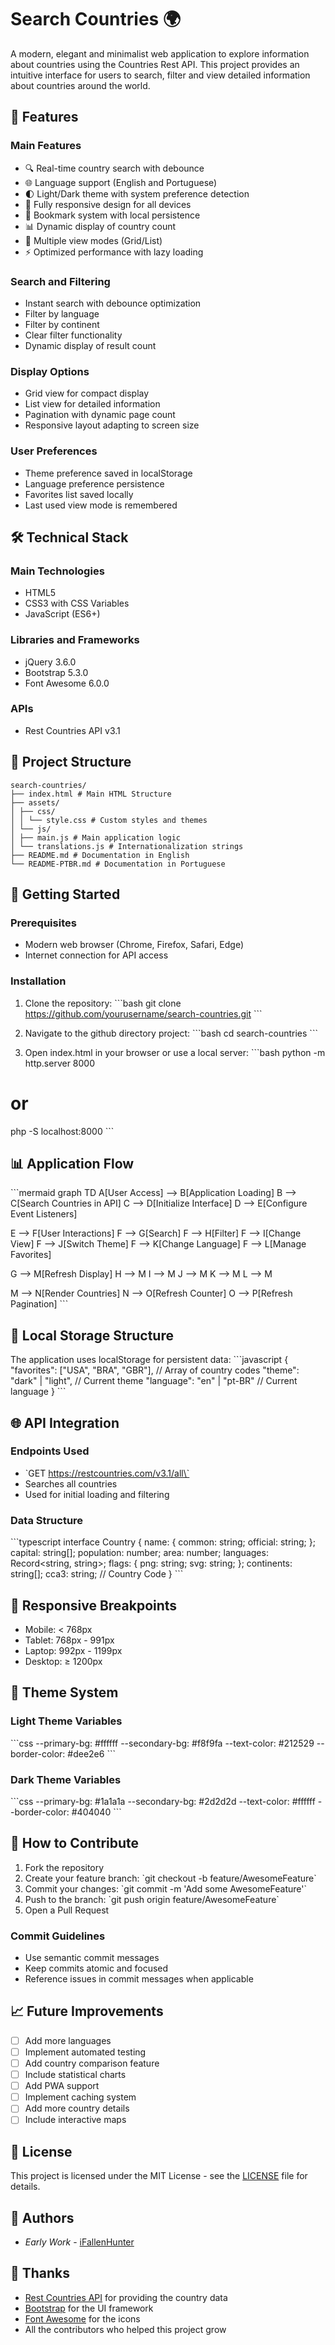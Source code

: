 # Search Countries 🌍

A modern, elegant and minimalist web application to explore information about countries using the Countries Rest API. This project provides an intuitive interface for users to search, filter and view detailed information about countries around the world.

## 🌟 Features

### Main Features
- 🔍 Real-time country search with debounce
- 🌐 Language support (English and Portuguese)
- 🌓 Light/Dark theme with system preference detection
- 📱 Fully responsive design for all devices
- 💖 Bookmark system with local persistence
- 📊 Dynamic display of country count
- 🔄 Multiple view modes (Grid/List)
- ⚡ Optimized performance with lazy loading

### Search and Filtering
- Instant search with debounce optimization
- Filter by language
- Filter by continent
- Clear filter functionality
- Dynamic display of result count

### Display Options
- Grid view for compact display
- List view for detailed information
- Pagination with dynamic page count
- Responsive layout adapting to screen size

### User Preferences
- Theme preference saved in localStorage
- Language preference persistence
- Favorites list saved locally
- Last used view mode is remembered

## 🛠️ Technical Stack

### Main Technologies
- HTML5
- CSS3 with CSS Variables
- JavaScript (ES6+)

### Libraries and Frameworks
- jQuery 3.6.0
- Bootstrap 5.3.0
- Font Awesome 6.0.0

### APIs
- Rest Countries API v3.1

## 🔧 Project Structure

```
search-countries/
├── index.html # Main HTML Structure
├── assets/
│ ├── css/
│ │ └── style.css # Custom styles and themes
│ └── js/
│ ├── main.js # Main application logic
│ └── translations.js # Internationalization strings
├── README.md # Documentation in English
└── README-PTBR.md # Documentation in Portuguese
```

## 🚀 Getting Started

### Prerequisites
- Modern web browser (Chrome, Firefox, Safari, Edge)
- Internet connection for API access

### Installation

1. Clone the repository:
\`\`\`bash
git clone https://github.com/yourusername/search-countries.git
\`\`\`

2. Navigate to the github directory project:
\`\`\`bash
cd search-countries
\`\`\`

3. Open index.html in your browser or use a local server:
\`\`\`bash
python -m http.server 8000
# or
php -S localhost:8000
\`\`\`

## 📊 Application Flow

\`\`\`mermaid
graph TD
A[User Access] --> B[Application Loading]
B --> C[Search Countries in API]
C --> D[Initialize Interface]
D --> E[Configure Event Listeners]

E --> F[User Interactions]
F --> G[Search]
F --> H[Filter]
F --> I[Change View]
F --> J[Switch Theme]
F --> K[Change Language]
F --> L[Manage Favorites]

G --> M[Refresh Display]
H --> M
I --> M
J --> M
K --> M
L --> M

M --> N[Render Countries]
N --> O[Refresh Counter]
O --> P[Refresh Pagination]
\`\`\`

## 💾 Local Storage Structure

The application uses localStorage for persistent data:
\`\`\`javascript
{
"favorites": ["USA", "BRA", "GBR"], // Array of country codes
"theme": "dark" | "light", // Current theme
"language": "en" | "pt-BR" // Current language
}
\`\`\`

## 🌐 API Integration

### Endpoints Used
- \`GET https://restcountries.com/v3.1/all\`
- Searches all countries
- Used for initial loading and filtering

### Data Structure
\`\`\`typescript
interface Country {
name: {
common: string;
official: string;
};
capital: string[];
population: number;
area: number;
languages: Record<string, string>;
flags: {
png: string;
svg: string;
};
continents: string[];
cca3: string; // Country Code
}
\`\`\`

## 📱 Responsive Breakpoints

- Mobile: < 768px
- Tablet: 768px - 991px
- Laptop: 992px - 1199px
- Desktop: ≥ 1200px

## 🎨 Theme System

### Light Theme Variables
\`\`\`css
--primary-bg: #ffffff
--secondary-bg: #f8f9fa
--text-color: #212529
--border-color: #dee2e6
\`\`\`

### Dark Theme Variables
\`\`\`css
--primary-bg: #1a1a1a
--secondary-bg: #2d2d2d
--text-color: #ffffff
--border-color: #404040
\`\`\`

## 🤝 How to Contribute

1. Fork the repository
2. Create your feature branch: \`git checkout -b feature/AwesomeFeature\`
3. Commit your changes: \`git commit -m 'Add some AwesomeFeature'\`
4. Push to the branch: \`git push origin feature/AwesomeFeature\`
5. Open a Pull Request

### Commit Guidelines
- Use semantic commit messages
- Keep commits atomic and focused
- Reference issues in commit messages when applicable

## 📈 Future Improvements

- [ ] Add more languages
- [ ] Implement automated testing
- [ ] Add country comparison feature
- [ ] Include statistical charts
- [ ] Add PWA support
- [ ] Implement caching system
- [ ] Add more country details
- [ ] Include interactive maps

## 📄 License

This project is licensed under the MIT License - see the [LICENSE](LICENSE) file for details.

## 👥 Authors

- *Early Work* - [iFallenHunter](https://github.com/iFallenHunter)

## 🙏 Thanks

- [Rest Countries API](https://restcountries.com/) for providing the country data
- [Bootstrap](https://getbootstrap.com/) for the UI framework
- [Font Awesome](https://fontawesome.com/) for the icons
- All the contributors who helped this project grow
